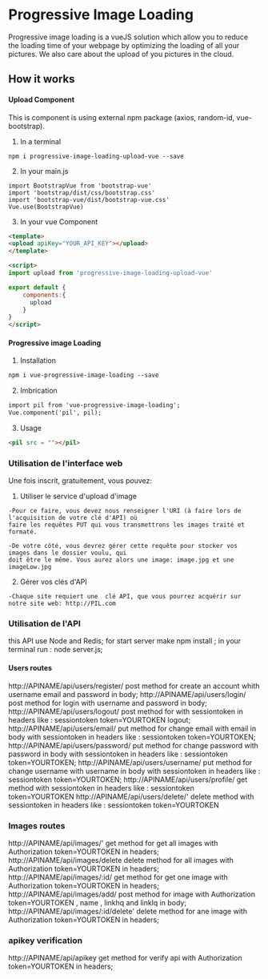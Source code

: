 # Progressive Image Loading

Progressive image loading is a vueJS solution which allow you to reduce the loading time of your webpage by optimizing the loading of all your pictures. We also care about the upload of you pictures in the cloud.

## How it works

#### Upload Component

This is component is using external npm package (axios, random-id, vue-bootstrap).

1. In a terminal

  ```
  npm i progressive-image-loading-upload-vue --save
  ```

2. In your main.js

  ```
  import BootstrapVue from 'bootstrap-vue'
  import 'bootstrap/dist/css/bootstrap.css'
  import 'bootstrap-vue/dist/bootstrap-vue.css'
  Vue.use(BootstrapVue)
  ```


3. In your vue Component

  ```html
<template>
  <upload apiKey="YOUR_API_KEY"></upload>
</template>

<script>
  import upload from 'progressive-image-loading-upload-vue'

  export default {
      components:{
        upload
      }
  }
</script>
  ```


#### Progressive image Loading

1. Installation

  ```html
  npm i vue-progressive-image-loading --save
  ```

2. Imbrication

  ```html
  import pil from 'vue-progressive-image-loading';
  Vue.component('pil', pil);
  ```

3. Usage

  ```html
  <pil src = ""></pil>
  ```

### Utilisation de l'interface web

Une fois inscrit, gratuitement, vous pouvez:
  1. Utiliser le service d'upload d'image

    -Pour ce faire, vous devez nous renseigner l'URI (à faire lors de l'acquisition de votre clé d'API) où
    faire les requêtes PUT qui vous transmettrons les images traité et formaté.

    -De votre côté, vous devrez gérer cette requête pour stocker vos images dans le dossier voulu, qui
    doit être le même. Vous aurez alors une image: image.jpg et une imageLow.jpg

  2. Gérer vos clés d'API

    -Chaque site requiert une  clé API, que vous pourrez acquérir sur notre site web: http://PIL.com
### Utilisation de l'API
this API use Node and Redis;
for start server make npm install ;
in your terminal run : node server.js;
#### Users routes


http://APINAME/api/users/register/ post method for create an account whith username email and password in body;
http://APINAME/api/users/login/ post method for login with username and password in body;
http://APINAME/api/users/logout/ post method for with sessiontoken in headers like : sessiontoken token=YOURTOKEN logout;
http://APINAME/api/users/email/ put method for change email with email in body with sessiontoken in headers like : sessiontoken  token=YOURTOKEN;
http://APINAME/api/users/password/ put method for change password with password in body with sessiontoken in headers like : sessiontoken  token=YOURTOKEN;
http://APINAME/api/users/username/ put method for change username with username in body with sessiontoken in headers like : sessiontoken  token=YOURTOKEN;
http://APINAME/api/users/profile/ get method with sessiontoken in headers like : sessiontoken  token=YOURTOKEN
http://APINAME/api/users/delete/' delete method with sessiontoken in headers like : sessiontoken token=YOURTOKEN
### Images routes
http://APINAME/api/images/' get method for get all images with Authorization token=YOURTOKEN in headers;
http://APINAME/api/images/delete delete method for  all images with Authorization token=YOURTOKEN in headers;
http://APINAME/api/images/:id/ get method for get one image with Authorization token=YOURTOKEN in headers;
http://APINAME/api/images/add/ post method for image with Authorization token=YOURTOKEN , name , linkhq and linklq in body;
http://APINAME/api/images/:id/delete'  delete method for ane image with Authorization token=YOURTOKEN in headers;
### apikey verification
http://APINAME/api/apikey get method for verify api with Authorization token=YOURTOKEN in headers;
